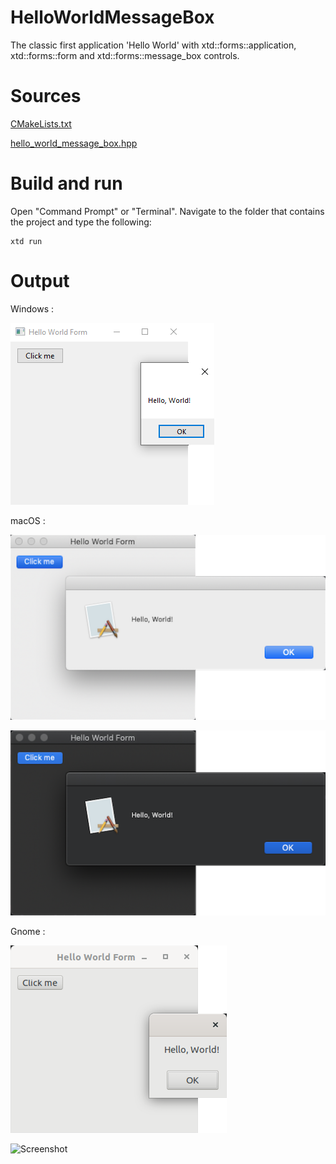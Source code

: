 # HelloWorldMessageBox

The classic first application 'Hello World' with xtd::forms::application, xtd::forms::form and xtd::forms::message_box controls.

# Sources

[CMakeLists.txt](CMakeLists.txt)

[hello_world_message_box.hpp](hello_world_message_box.hpp)

# Build and run

Open "Command Prompt" or "Terminal". Navigate to the folder that contains the project and type the following:

```shell
xtd run
```

# Output

Windows :

![Screenshot](../../../docs/pictures/examples/hello_world_message_box_w.png)

macOS :

![Screenshot](../../../docs/pictures/examples/hello_world_message_box_m.png)

![Screenshot](../../../docs/pictures/examples/hello_world_message_box_md.png)

Gnome :

![Screenshot](../../../docs/pictures/examples/hello_world_message_box_g.png)

![Screenshot](../../../docs/Pictures/examples/hello_world_message_boxgd.png)
